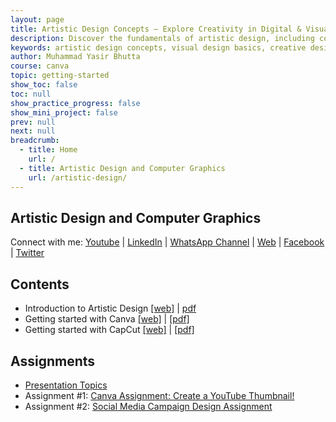 ```yaml
---
layout: page
title: Artistic Design Concepts – Explore Creativity in Digital & Visual Arts
description: Discover the fundamentals of artistic design, including color theory, composition, typography, and digital tools. Learn how to create visually stunning art for web, print, and media.
keywords: artistic design concepts, visual design basics, creative design ideas, digital art principles, color theory design, design composition, artistic techniques, graphic design learning, elements of art and design
author: Muhammad Yasir Bhutta
course: canva
topic: getting-started
show_toc: false
toc: null
show_practice_progress: false
show_mini_project: false
prev: null
next: null
breadcrumb:
  - title: Home
    url: /
  - title: Artistic Design and Computer Graphics
    url: /artistic-design/
---
```



## Artistic Design and Computer Graphics

Connect with me: [Youtube](https://www.youtube.com/yasirbhutta) \| [LinkedIn](https://www.linkedin.com/in/yasirbhutta/) \| [WhatsApp Channel](https://whatsapp.com/channel/0029VaC3BC160eBZZSs3CW0c) \| [Web](https://yasirbhutta.github.io/) \| [Facebook](https://www.facebook.com/yasirbhutta786) \| [Twitter](https://twitter.com/yasirbhutta)

## Contents
- Introduction to Artistic Design [[web]](docs/artistic-design.md) \| [pdf](https://yasirbhutta.github.io/artistic-design/docs/artistic-design.pdf)
- Getting started with Canva [[web]](../canva/index.md) \| [[pdf]](https://yasirbhutta.github.io/canva/index.pdf)
- Getting started with CapCut [[web]](../capcut/index.md) \| [[pdf]](../capcut/index.pdf)

## Assignments

- [Presentation Topics](docs/topics.md)
- Assignment #1: [Canva Assignment: Create a YouTube Thumbnail!](../canva/assignments/assign1.md)
- Assignment #2: [Social Media Campaign Design Assignment](assignments/assign1.md)
  